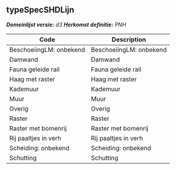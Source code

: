 ## typeSpecSHDLijn

*__Domeinlijst versie:__ d3*
*__Herkomst definitie:__ PNH*

|__Code__ |__Description__	|
|	---	|	---	|
| BeschoeiingLM: onbekend | BeschoeiingLM: onbekend |
| Damwand | Damwand |
| Fauna geleide rail | Fauna geleide rail |
| Haag met raster | Haag met raster |
| Kademuur | Kademuur |
| Muur | Muur |
| Overig | Overig |
| Raster | Raster |
| Raster met bomenrij | Raster met bomenrij |
| Rij paaltjes in verh | Rij paaltjes in verh |
| Scheiding: onbekend | Scheiding: onbekend |
| Schutting | Schutting |
